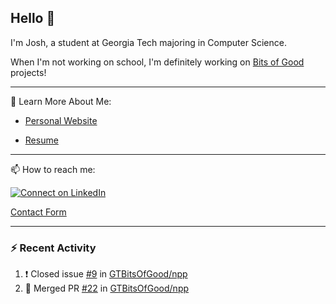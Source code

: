 ## Hello 👋

I'm Josh, a student at Georgia Tech majoring in Computer Science.

When I'm not working on school, I'm definitely working on [Bits of Good](https://bitsofgood.org) projects!

---

📖 Learn More About Me:

* [Personal Website](https://mcfarl.in)

* [Resume](https://www.dropbox.com/s/xak4fdv0h2ghhhy/JoshuaMcFarlin_Resume.pdf?dl=0)

---

📫 How to reach me:

[![Connect on LinkedIn](https://img.shields.io/badge/--linkedin?label=LinkedIn&logo=LinkedIn&style=social)](https://www.linkedin.com/in/joshmcfarlin)

[Contact Form](https://mcfarl.in/contact)

---

### :zap: Recent Activity

<!--START_SECTION:activity-->
1. ❗️ Closed issue [#9](https://github.com/GTBitsOfGood/npp/issues/9) in [GTBitsOfGood/npp](https://github.com/GTBitsOfGood/npp)
2. 🎉 Merged PR [#22](https://github.com/GTBitsOfGood/npp/pull/22) in [GTBitsOfGood/npp](https://github.com/GTBitsOfGood/npp)
<!--END_SECTION:activity-->
